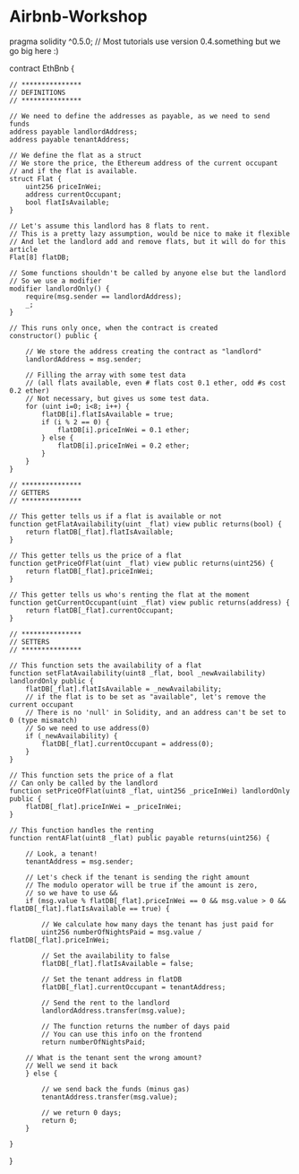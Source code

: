 # Airbnb-Workshop

pragma solidity ^0.5.0;
// Most tutorials use version 0.4.something but we go big here :)

contract EthBnb {
    
    // ***************
    // DEFINITIONS
    // ***************
    
    // We need to define the addresses as payable, as we need to send funds
    address payable landlordAddress;
    address payable tenantAddress;

    // We define the flat as a struct
    // We store the price, the Ethereum address of the current occupant
    // and if the flat is available.
    struct Flat {
        uint256 priceInWei;
        address currentOccupant;
        bool flatIsAvailable;
    }

    // Let's assume this landlord has 8 flats to rent.
    // This is a pretty lazy assumption, would be nice to make it flexible
    // And let the landlord add and remove flats, but it will do for this article
    Flat[8] flatDB;

    // Some functions shouldn't be called by anyone else but the landlord
    // So we use a modifier
    modifier landlordOnly() {
        require(msg.sender == landlordAddress);
        _;
    }
    
    // This runs only once, when the contract is created
    constructor() public {
        
        // We store the address creating the contract as "landlord"
        landlordAddress = msg.sender;
        
        // Filling the array with some test data
        // (all flats available, even # flats cost 0.1 ether, odd #s cost 0.2 ether)
        // Not necessary, but gives us some test data.
        for (uint i=0; i<8; i++) {
            flatDB[i].flatIsAvailable = true;
            if (i % 2 == 0) {
                flatDB[i].priceInWei = 0.1 ether;
            } else {
                flatDB[i].priceInWei = 0.2 ether;
            }
        }
    }
    
    // ***************
    // GETTERS
    // ***************
    
    // This getter tells us if a flat is available or not
    function getFlatAvailability(uint _flat) view public returns(bool) {
        return flatDB[_flat].flatIsAvailable;
    }

    // This getter tells us the price of a flat
    function getPriceOfFlat(uint _flat) view public returns(uint256) {
        return flatDB[_flat].priceInWei;
    }

    // This getter tells us who's renting the flat at the moment
    function getCurrentOccupant(uint _flat) view public returns(address) {
        return flatDB[_flat].currentOccupant;
    }

    // ***************
    // SETTERS
    // ***************

    // This function sets the availability of a flat
    function setFlatAvailability(uint8 _flat, bool _newAvailability) landlordOnly public {
        flatDB[_flat].flatIsAvailable = _newAvailability;
        // if the flat is to be set as "available", let's remove the current occupant
        // There is no 'null' in Solidity, and an address can't be set to 0 (type mismatch)
        // So we need to use address(0)
        if (_newAvailability) {
            flatDB[_flat].currentOccupant = address(0);
        }
    }
    
    // This function sets the price of a flat
    // Can only be called by the landlord
    function setPriceOfFlat(uint8 _flat, uint256 _priceInWei) landlordOnly public {
        flatDB[_flat].priceInWei = _priceInWei; 
    }
    
    // This function handles the renting
    function rentAFlat(uint8 _flat) public payable returns(uint256) {

        // Look, a tenant!
        tenantAddress = msg.sender;

        // Let's check if the tenant is sending the right amount
        // The modulo operator will be true if the amount is zero,
        // so we have to use &&
        if (msg.value % flatDB[_flat].priceInWei == 0 && msg.value > 0 && flatDB[_flat].flatIsAvailable == true) {

            // We calculate how many days the tenant has just paid for
            uint256 numberOfNightsPaid = msg.value / flatDB[_flat].priceInWei;

            // Set the availability to false
            flatDB[_flat].flatIsAvailable = false;

            // Set the tenant address in flatDB
            flatDB[_flat].currentOccupant = tenantAddress;

            // Send the rent to the landlord
            landlordAddress.transfer(msg.value);

            // The function returns the number of days paid
            // You can use this info on the frontend
            return numberOfNightsPaid;
        
        // What is the tenant sent the wrong amount?
        // Well we send it back
        } else {
            
            // we send back the funds (minus gas)
            tenantAddress.transfer(msg.value);
            
            // we return 0 days;
            return 0;
        }
        
    }   

}
